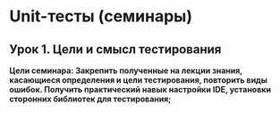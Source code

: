 # Unit-тесты (семинары)

## Урок 1. Цели и смысл тестирования

**Цели семинара:
Закрепить полученные на лекции знания, касающиеся определения и цели тестирования, повторить виды ошибок.
Получить практический навык настройки IDE, установки сторонних библиотек для тестирования;**